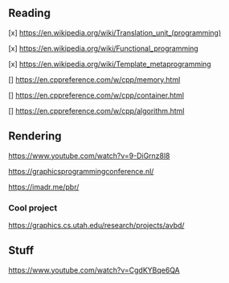 ## Reading

[x] https://en.wikipedia.org/wiki/Translation_unit_(programming) 

[x] https://en.wikipedia.org/wiki/Functional_programming

[x] https://en.wikipedia.org/wiki/Template_metaprogramming

[] https://en.cppreference.com/w/cpp/memory.html

[] https://en.cppreference.com/w/cpp/container.html

[] https://en.cppreference.com/w/cpp/algorithm.html


## Rendering

https://www.youtube.com/watch?v=9-DiGrnz8l8

https://graphicsprogrammingconference.nl/

https://imadr.me/pbr/

### Cool project

https://graphics.cs.utah.edu/research/projects/avbd/

## Stuff

https://www.youtube.com/watch?v=CgdKYBqe6QA
